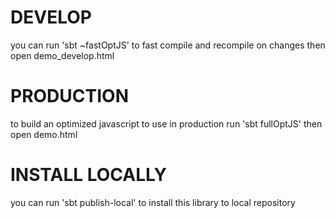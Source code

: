 DEVELOP
=======
you can run 'sbt ~fastOptJS' to fast compile and recompile on changes
then open demo_develop.html


PRODUCTION
==========
to build an optimized javascript to use in production run 'sbt fullOptJS'
then open demo.html

INSTALL LOCALLY
===============
you can run 'sbt publish-local' to install this library to local repository